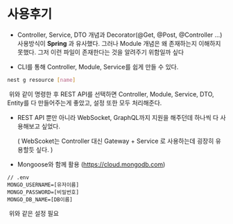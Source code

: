 # 사용후기

- Controller, Service, DTO 개념과 Decorator(@Get, @Post, @Controller ...) 사용방식이 **Spring** 과  유사했다. 그러나 Module 개념은 왜 존재하는지 이해하지 못했다. 그저 이런 파일이 존재한다는 것을 알려주기 위함일까 싶다

- CLI를 통해 Controller, Module, Service를 쉽게 만들 수 있다. 

```bash
nest g resource [name]
```

​	위와 같이 명령한 후 REST API를 선택하면 Controller, Module, Service, DTO, Entity를 다 만들어주는게 좋았고, 설정 또한 모두 처리해준다.

- REST API 뿐만 아니라 WebSocket, GraphQL까지 지원을 해주던데 하나씩 다 사용해보고 싶었다.

  ( WebScoket는 Controller 대신 Gateway + Service 로 사용하는데 굉장히 유용할듯 싶다. )

- Mongoose와 함께 활용 (https://cloud.mongodb.com)

```
// .env
MONGO_USERNAME=[유저이름]
MONGO_PASSWORD=[비밀번호]
MONGO_DB_NAME=[DB이름]
```

​	위와 같은 설정 필요

